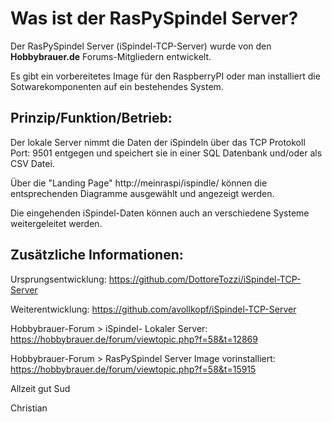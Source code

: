 # Was ist der RasPySpindel Server?

Der RasPySpindel Server (iSpindel-TCP-Server) wurde von den **Hobbybrauer.de** Forums-Mitgliedern entwickelt.

Es gibt ein vorbereitetes Image für den RaspberryPI oder man installiert die Sotwarekomponenten auf ein bestehendes System.



## Prinzip/Funktion/Betrieb:

Der lokale Server nimmt die Daten der iSpindeln über das TCP Protokoll Port: 9501 entgegen und speichert sie in einer SQL Datenbank und/oder als CSV Datei.

Über die "Landing Page" http://meinraspi/ispindle/ können die entsprechenden Diagramme ausgewählt und angezeigt werden.

Die eingehenden iSpindel-Daten können auch an verschiedene Systeme weitergeleitet werden.


## Zusätzliche Informationen:

Ursprungsentwicklung:
https://github.com/DottoreTozzi/iSpindel-TCP-Server

Weiterentwicklung:
https://github.com/avollkopf/iSpindel-TCP-Server

Hobbybrauer-Forum > iSpindel- Lokaler Server:
https://hobbybrauer.de/forum/viewtopic.php?f=58&t=12869

Hobbybrauer-Forum > RasPySpindel Server Image vorinstalliert:
https://hobbybrauer.de/forum/viewtopic.php?f=58&t=15915


Allzeit gut Sud

Christian

